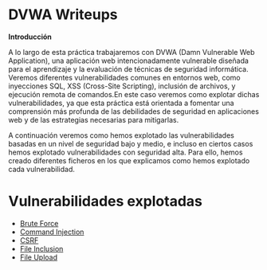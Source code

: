 # DVWA Writeups

**Introducción**

A lo largo de esta práctica trabajaremos con DVWA (Damn Vulnerable Web Application), una aplicación web intencionadamente vulnerable diseñada para el aprendizaje y la evaluación de técnicas de seguridad informática. Veremos diferentes vulnerabilidades comunes en entornos web, como inyecciones SQL, XSS (Cross-Site Scripting), inclusión de archivos, y ejecución remota de comandos.En este caso veremos como explotar dichas vulnerabilidades, ya que esta práctica está orientada a fomentar una comprensión más profunda de las debilidades de seguridad en aplicaciones web y de las estrategias necesarias para mitigarlas.

A continuación veremos como hemos explotado las vulnerabilidades basadas en un nivel de seguridad bajo y medio, e incluso en ciertos casos hemos explotado vulnerabilidades con seguridad alta. Para ello, hemos creado diferentes ficheros en los que explicamos como hemos explotado cada vulnerabilidad.

# Vulnerabilidades explotadas

* [Brute Force](https://github.com/alvaromespen/pps-10003375/blob/254637cc626411b4de138f1dc8275bfe0bfa9cef/template-main/RA3/RA3_2/Brute-Force.md)
* [Command Injection](https://github.com/alvaromespen/pps-10003375/blob/254637cc626411b4de138f1dc8275bfe0bfa9cef/template-main/RA3/RA3_2/Command%20Injection.md)
* [CSRF](https://github.com/alvaromespen/pps-10003375/blob/254637cc626411b4de138f1dc8275bfe0bfa9cef/template-main/RA3/RA3_2/CSRF.md)
* [File Inclusion](https://github.com/alvaromespen/pps-10003375/tree/254637cc626411b4de138f1dc8275bfe0bfa9cef/template-main/RA3/RA3_2)
* [File Upload](https://github.com/alvaromespen/pps-10003375/blob/main/template-main/RA3/RA3_2/File%20Upload.md)
